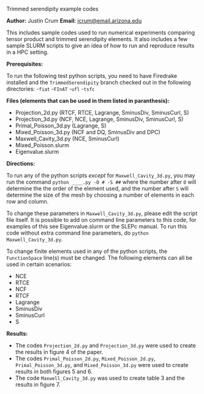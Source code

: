 Trimmed serendipity example codes

**Author:**  Justin Crum  **Email:** jcrum@email.arizona.edu

This includes sample codes used to run numerical experiments comparing tensor
product and trimmed serendipity elements.  It also includes a few sample SLURM
scripts to give an idea of how to run and reproduce results in a HPC setting.

**Prerequisites:**

To run the following test python scripts, you need to have Firedrake installed 
and the `TrimmedSerendipity` branch checked out in the following directories:
-`fiat`
-`FInAT`
-`ufl`
-`tsfc`

**Files (elements that can be used in them listed in paranthesis):**

- Projection_2d.py  (RTCF, RTCE, Lagrange, SminusDiv, SminusCurl, S)
- Projection_3d.py  (NCF, NCE, Lagrange, SminusDiv, SminusCurl, S)
- Primal_Poisson_3d.py  (Lagrange, S)
- Mixed_Poisson_3d.py   (NCF and DQ, SminusDiv and DPC)
- Maxwell_Cavity_3d.py  (NCE, SminusCurl)
- Mixed_Poisson.slurm
- Eigenvalue.slurm

**Directions:**

To run any of the python scripts *except* for `Maxwell_Cavity_3d.py`, you may run
the command `python ____.py -O # -S ##` where the number after `O` will 
determine the the order of the element used, and the number after `S` will
determine the size of the mesh by choosing a number of elements in each row and
column.  

To change these parameters in `Maxwell_Cavity_3d.py`, please edit the 
script file itself.  It is possible to add on command line parameters to this 
code, for examples of this see Eigenvalue.slurm or the SLEPc manual.  To run
this code without extra command line parameters, 
do `python Maxwell_Cavity_3d.py`.

To change finite elements used in any of the python scripts, the `FunctionSpace` 
line(s) must be changed.  The following elements can all be used in certain
scenarios:

- NCE
- RTCE
- NCF
- RTCF
- Lagrange
- SminusDiv
- SminusCurl
- S


**Results:**

- The codes `Projection_2d.py` and `Projection_3d.py` were used to create the
 results in figure 4 of the paper.
- The codes `Primal_Poisson_2d.py`, `Mixed_Poisson_2d.py`, `Primal_Poisson_3d.py`,
 and `Mixed_Poisson_3d.py` were used to create results in both figures 5 and 6.
- The code `Maxwell_Cavity_3d.py` was used to create table 3 and the
 results in figure 7.
